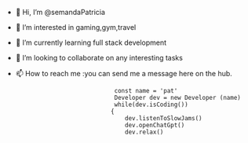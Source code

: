 - 👋 Hi, I’m @semandaPatricia
- 👀 I’m interested in gaming,gym,travel
- 🌱 I’m currently learning full stack development
- 💞️ I’m looking to collaborate on any interesting tasks
- 📫 How to reach me :you can send me a message here on the hub.

                                  const name = 'pat'
                                  Developer dev = new Developer (name)
                                  while(dev.isCoding())
                                 {
                                     dev.listenToSlowJams()
                                     dev.openChatGpt()
                                     dev.relax()


